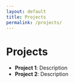 ```yaml
---
layout: default
title: Projects
permalink: /projects/
---
```


# Projects

- **Project 1**: Description
- **Project 2**: Description
